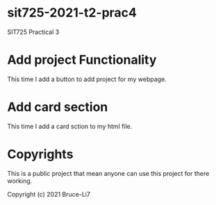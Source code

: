 # sit725-2021-t2-prac4
SIT725 Practical 3

# Add project Functionality
This time I add a button to add project for my webpage.

# Add card section
This time I add a card sction to my html file.


# Copyrights

This is a public project that mean anyone can use this project for there working.

Copyright (c) 2021 Bruce-Li7